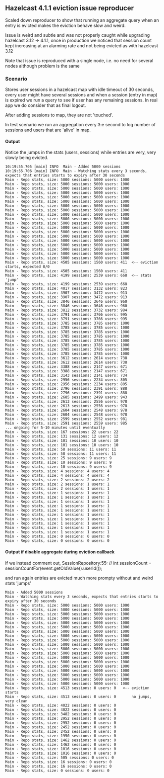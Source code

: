## Hazelcast 4.1.1 eviction issue reproducer

Scaled down reproducer to show that running an aggregate query when an entry is evicted makes the eviction behave slow and weird.
           
Issue is weird and subtle and was not properly caught while upgrading hazelcast 3.12 -> 4.1.1, once in production we noticed that session count kept increasing at an alarming rate and not being evicted as with hazelcast 3.12

Note that issue is reproduced with a single node, i.e. no need for several nodes although problem is the same

### Scenario
Stores user sessions in a hazelcast map with idle timeout of 30 seconds, every user might have several sessions and when a session (entry in map) is expired we run a query to see if user has any remaining sessions. In real app we do consider that as final logout. 
      
After adding sessions to map, they are not 'touched'.

In test scenario we run an aggregation every 3:e second to log number of sessions and users that are 'alive' in map.

#### Output

Notice the jumps in the stats (users, sessions) while entries are very, very slowly being evicted.

```
10:19:55.705 [main] INFO  Main - Added 5000 sessions
10:19:55.706 [main] INFO  Main - Watching stats every 3 seconds, expects that entries starts to expiry after 30 seconds
Main - Repo stats, size: 5000 sessions: 5000 users: 1000
Main - Repo stats, size: 5000 sessions: 5000 users: 1000
Main - Repo stats, size: 5000 sessions: 5000 users: 1000
Main - Repo stats, size: 5000 sessions: 5000 users: 1000
Main - Repo stats, size: 5000 sessions: 5000 users: 1000
Main - Repo stats, size: 5000 sessions: 5000 users: 1000
Main - Repo stats, size: 5000 sessions: 5000 users: 1000
Main - Repo stats, size: 5000 sessions: 5000 users: 1000
Main - Repo stats, size: 5000 sessions: 5000 users: 1000
Main - Repo stats, size: 5000 sessions: 5000 users: 1000
Main - Repo stats, size: 5000 sessions: 5000 users: 1000
Main - Repo stats, size: 5000 sessions: 5000 users: 1000
Main - Repo stats, size: 5000 sessions: 5000 users: 1000
Main - Repo stats, size: 5000 sessions: 5000 users: 1000
Main - Repo stats, size: 5000 sessions: 5000 users: 1000
Main - Repo stats, size: 5000 sessions: 5000 users: 1000
Main - Repo stats, size: 5000 sessions: 5000 users: 1000
Main - Repo stats, size: 5000 sessions: 5000 users: 1000
Main - Repo stats, size: 5000 sessions: 5000 users: 1000 
Main - Repo stats, size: 4505 sessions: 1560 users: 411  <-- eviction starts, expected 0/0
Main - Repo stats, size: 4505 sessions: 1560 users: 411
Main - Repo stats, size: 4199 sessions: 2539 users: 668  <-- stats 'jump'
Main - Repo stats, size: 4199 sessions: 2539 users: 668
Main - Repo stats, size: 4017 sessions: 3132 users: 823
Main - Repo stats, size: 3907 sessions: 3472 users: 913
Main - Repo stats, size: 3907 sessions: 3472 users: 913
Main - Repo stats, size: 3846 sessions: 3646 users: 960
Main - Repo stats, size: 3846 sessions: 3646 users: 960
Main - Repo stats, size: 3812 sessions: 3732 users: 984   
Main - Repo stats, size: 3791 sessions: 3766 users: 995
Main - Repo stats, size: 3791 sessions: 3766 users: 995
Main - Repo stats, size: 3785 sessions: 3785 users: 1000
Main - Repo stats, size: 3785 sessions: 3785 users: 1000
Main - Repo stats, size: 3785 sessions: 3785 users: 1000
Main - Repo stats, size: 3785 sessions: 3785 users: 1000
Main - Repo stats, size: 3785 sessions: 3785 users: 1000
Main - Repo stats, size: 3785 sessions: 3785 users: 1000
Main - Repo stats, size: 3785 sessions: 3785 users: 1000
Main - Repo stats, size: 3785 sessions: 3785 users: 1000
Main - Repo stats, size: 3612 sessions: 2614 users: 738
Main - Repo stats, size: 3612 sessions: 2614 users: 738
Main - Repo stats, size: 3388 sessions: 2147 users: 671
Main - Repo stats, size: 3388 sessions: 2147 users: 671
Main - Repo stats, size: 3143 sessions: 2141 users: 734
Main - Repo stats, size: 2956 sessions: 2234 users: 805
Main - Repo stats, size: 2956 sessions: 2234 users: 805
Main - Repo stats, size: 2796 sessions: 2391 users: 888
Main - Repo stats, size: 2796 sessions: 2391 users: 888
Main - Repo stats, size: 2685 sessions: 2499 users: 943
Main - Repo stats, size: 2613 sessions: 2556 users: 978
Main - Repo stats, size: 2613 sessions: 2556 users: 978
Main - Repo stats, size: 2604 sessions: 2548 users: 978
Main - Repo stats, size: 2604 sessions: 2548 users: 978
Main - Repo stats, size: 2599 sessions: 2552 users: 981
Main - Repo stats, size: 2591 sessions: 2559 users: 985
... ongoing for 5-10 minutes until eventually
Main - Repo stats, size: 167 sessions: 22 users: 22
Main - Repo stats, size: 131 sessions: 12 users: 12
Main - Repo stats, size: 101 sessions: 10 users: 10
Main - Repo stats, size: 101 sessions: 10 users: 10
Main - Repo stats, size: 58 sessions: 11 users: 11
Main - Repo stats, size: 58 sessions: 11 users: 11
Main - Repo stats, size: 25 sessions: 9 users: 9
Main - Repo stats, size: 10 sessions: 9 users: 9
Main - Repo stats, size: 10 sessions: 9 users: 9
Main - Repo stats, size: 4 sessions: 4 users: 4
Main - Repo stats, size: 4 sessions: 4 users: 4
Main - Repo stats, size: 2 sessions: 2 users: 2
Main - Repo stats, size: 2 sessions: 1 users: 1
Main - Repo stats, size: 2 sessions: 1 users: 1
Main - Repo stats, size: 1 sessions: 1 users: 1
Main - Repo stats, size: 1 sessions: 1 users: 1
Main - Repo stats, size: 1 sessions: 1 users: 1
Main - Repo stats, size: 1 sessions: 1 users: 1
Main - Repo stats, size: 1 sessions: 1 users: 1
Main - Repo stats, size: 1 sessions: 1 users: 1
Main - Repo stats, size: 1 sessions: 1 users: 1
Main - Repo stats, size: 1 sessions: 1 users: 1
Main - Repo stats, size: 1 sessions: 1 users: 1
Main - Repo stats, size: 1 sessions: 1 users: 1
Main - Repo stats, size: 0 sessions: 0 users: 0
Main - Repo stats, size: 0 sessions: 0 users: 0
```

#### Output if disable aggregate during eviction callback
                                                    
If we instead comment out, SessionRepository:55:
//                int sessionCount = sessionCountFor(event.getOldValue().userId());

and run again entries are evicted much more prompty without and weird stats 'jumps'

```
Main - Added 5000 sessions
Main - Watching stats every 3 seconds, expects that entries starts to expiry after 30 seconds
Main - Repo stats, size: 5000 sessions: 5000 users: 1000
Main - Repo stats, size: 5000 sessions: 5000 users: 1000
Main - Repo stats, size: 5000 sessions: 5000 users: 1000
Main - Repo stats, size: 5000 sessions: 5000 users: 1000
Main - Repo stats, size: 5000 sessions: 5000 users: 1000
Main - Repo stats, size: 5000 sessions: 5000 users: 1000
Main - Repo stats, size: 5000 sessions: 5000 users: 1000
Main - Repo stats, size: 5000 sessions: 5000 users: 1000
Main - Repo stats, size: 5000 sessions: 5000 users: 1000
Main - Repo stats, size: 5000 sessions: 5000 users: 1000
Main - Repo stats, size: 5000 sessions: 5000 users: 1000
Main - Repo stats, size: 5000 sessions: 5000 users: 1000
Main - Repo stats, size: 5000 sessions: 5000 users: 1000
Main - Repo stats, size: 5000 sessions: 5000 users: 1000
Main - Repo stats, size: 5000 sessions: 5000 users: 1000
Main - Repo stats, size: 5000 sessions: 5000 users: 1000
Main - Repo stats, size: 5000 sessions: 5000 users: 1000
Main - Repo stats, size: 5000 sessions: 5000 users: 1000
Main - Repo stats, size: 5000 sessions: 5000 users: 1000
Main - Repo stats, size: 4513 sessions: 0 users: 0   <-- eviction starts
Main - Repo stats, size: 4513 sessions: 0 users: 0       no jumps, very clean
Main - Repo stats, size: 4022 sessions: 0 users: 0
Main - Repo stats, size: 4022 sessions: 0 users: 0
Main - Repo stats, size: 3482 sessions: 0 users: 0
Main - Repo stats, size: 2952 sessions: 0 users: 0
Main - Repo stats, size: 2952 sessions: 0 users: 0
Main - Repo stats, size: 2452 sessions: 0 users: 0
Main - Repo stats, size: 2452 sessions: 0 users: 0
Main - Repo stats, size: 1950 sessions: 0 users: 0
Main - Repo stats, size: 1462 sessions: 0 users: 0
Main - Repo stats, size: 1462 sessions: 0 users: 0
Main - Repo stats, size: 1016 sessions: 0 users: 0
Main - Repo stats, size: 1016 sessions: 0 users: 0
Main - Repo stats, size: 505 sessions: 0 users: 0
Main - Repo stats, size: 16 sessions: 0 users: 0
Main - Repo stats, size: 16 sessions: 0 users: 0
Main - Repo stats, size: 0 sessions: 0 users: 0
``` 






   

